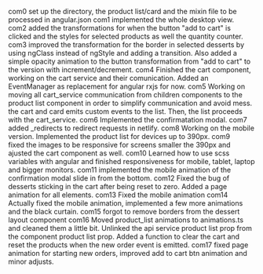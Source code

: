 com0
    set up the directory, the product list/card and the mixin file to be processed in angular.json
com1
    implemented the whole desktop view.    
com2
    added the transformations for when the button "add to cart" is clicked and the styles for selected products as well the quantity counter.
com3
    improved the transformation for the border in selected desserts by using ngClass instead of ngStyle and adding a transition.
    Also added a simple opacity animation to the button transformation from "add to cart" to the version with increment/decrement.
com4
    Finished the cart component, working on the cart service and their comunication. Added an EventManager as replacement for angular rxjs for now. 
com5
    Working on moving all cart_service communication from children components to the product list component in order to simplify communication and avoid mess.
    the cart and card emits custom events to the list. Then, the list proceeds with the cart_service. 
com6
    Implemented the confirmatation modal.
com7
   added _redirects to redirect requests in netlify.
com8
    Working on the mobile version. Implemented the product list for devices up to 390px.
com9    
    fixed the images to be responsive for screens smaller the 390px and ajusted the cart component as well. 
com10
    Learned how to use scss variables with angular and finished responsiveness for mobile, tablet, laptop and bigger monitors.
com11
    implemented the mobile animation of the confirmation modal slide in from the bottom.
com12
    Fixed the bug of desserts sticking in the cart after being reset to zero. 
    Added a page animation for all elements.
com13
   Fixed the mobile animation
com14
    Actually fixed the mobile animation, implemented a few more animations and the black curtain.
com15
    forgot to remove borders from the dessert layout component
com16
    Moved product_list animations to animations.ts and cleaned them a little bit. Unlinked the api service product list prop from the component product list prop.
    Added a function to clear the cart and reset the products when the new order event is emitted. 
com17
    fixed page animation for starting new orders, improved add to cart btn animation and minor adjusts.